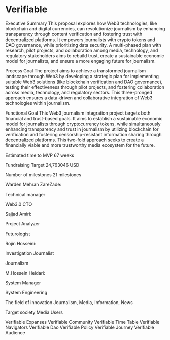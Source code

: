 # Verifiable

Executive Summary 
This proposal explores how Web3 technologies, like blockchain and digital currencies, can revolutionize journalism by enhancing transparency through content verification and fostering trust with decentralized platforms. It empowers journalists with crypto tokens and DAO governance, while prioritizing data security. A multi-phased plan with research, pilot projects, and collaboration among media, technology, and regulatory stakeholders aims to rebuild trust, create a sustainable economic model for journalists, and ensure a more engaging future for journalism.

Process Goal
The project aims to achieve a transformed journalism landscape through Web3 by developing a strategic plan for implementing suitable Web3 solutions (like blockchain verification and DAO governance), testing their effectiveness through pilot projects, and fostering collaboration across media, technology, and regulatory sectors. This three-pronged approach ensures a data-driven and collaborative integration of Web3 technologies within journalism.

Functional Goal
This Web3 journalism integration project targets both financial and trust-based goals. It aims to establish a sustainable economic model for journalists through cryptocurrency tokens, while simultaneously enhancing transparency and trust in journalism by utilizing blockchain for verification and fostering censorship-resistant information sharing through decentralized platforms. This two-fold approach seeks to create a financially viable and more trustworthy media ecosystem for the future.

Estimated time to MVP 
67 weeks

Fundraising Target
24,763046 USD

Number of milestones
21 milestones

Warden
Mehran ZareZade:

Technical manager 

Web3.0 CTO

Sajjad Amiri:

Project Analyzer

Futurologist

Rojin Hosseini:

Investigation Journalist

Journalism

M.Hossein Heidari:

System Manager 

System Engineering 

The field of innovation
Journalism, Media, Information, News

Target society
Media Users

Verifiable Expanses
Verifiable Community
Verifiable Time Table
Verifiable Navigators
Verifiable Dao
Verifiable Policy
Verifiable Journey
Verifiable Audience
